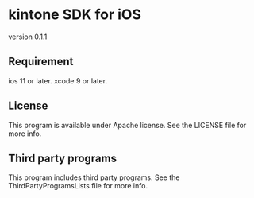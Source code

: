 kintone SDK for iOS
===========
version 0.1.1

## Requirement
ios 11 or later.
xcode 9 or later.

## License
This program is available under Apache license. See the LICENSE file for more info.

## Third party programs
This program includes third party programs. See the ThirdPartyProgramsLists file for more info.
